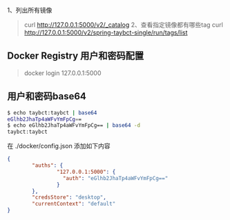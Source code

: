 1、列出所有镜像
> curl http://127.0.0.1:5000/v2/_catalog
2、查看指定镜像都有哪些tag
> curl http://127.0.0.1:5000/v2/spring-taybct-single/run/tags/list


## Docker Registry 用户和密码配置

> docker login 127.0.0.1:5000


## 用户和密码base64

```bash
$ echo taybct:taybct | base64
eGlhb2JhaTp4aWFvYmFpCg==
$ echo eGlhb2JhaTp4aWFvYmFpCg== | base64 -d
taybct:taybct
```

在 ./docker/config.json 添加如下内容

```json
{
        "auths": {
                "127.0.0.1:5000": {
                  "auth": "eGlhb2JhaTp4aWFvYmFpCg=="
                }
        },
        "credsStore": "desktop",
        "currentContext": "default"
}
```
